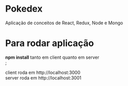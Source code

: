 # Pokedex
Aplicação de conceitos de React, Redux, Node e Mongo

# Para rodar aplicação
<b>npm install</b> tanto em client quanto em server<br>;

client roda em http://localhost:3000<br>
server roda em http://localhost:3001
